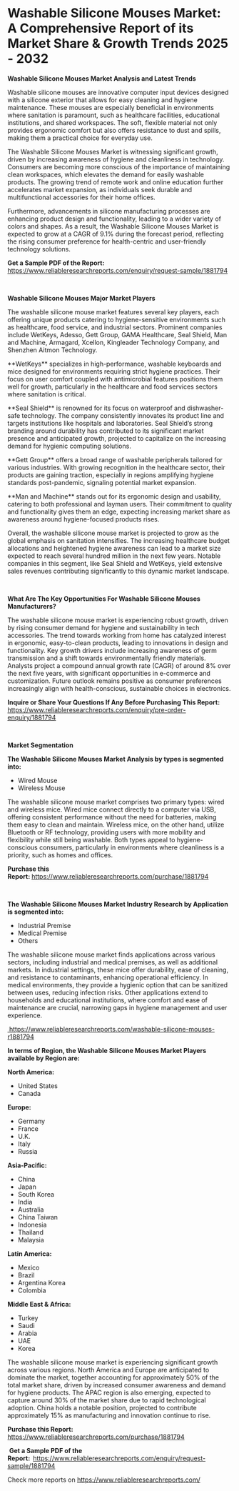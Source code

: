 <p><h1>Washable Silicone Mouses Market: A Comprehensive Report of its Market Share & Growth Trends 2025 - 2032</h1></p><p><strong>Washable Silicone Mouses Market Analysis and Latest Trends</strong></p>
<p><p>Washable silicone mouses are innovative computer input devices designed with a silicone exterior that allows for easy cleaning and hygiene maintenance. These mouses are especially beneficial in environments where sanitation is paramount, such as healthcare facilities, educational institutions, and shared workspaces. The soft, flexible material not only provides ergonomic comfort but also offers resistance to dust and spills, making them a practical choice for everyday use.</p><p>The Washable Silicone Mouses Market is witnessing significant growth, driven by increasing awareness of hygiene and cleanliness in technology. Consumers are becoming more conscious of the importance of maintaining clean workspaces, which elevates the demand for easily washable products. The growing trend of remote work and online education further accelerates market expansion, as individuals seek durable and multifunctional accessories for their home offices.</p><p>Furthermore, advancements in silicone manufacturing processes are enhancing product design and functionality, leading to a wider variety of colors and shapes. As a result, the Washable Silicone Mouses Market is expected to grow at a CAGR of 9.1% during the forecast period, reflecting the rising consumer preference for health-centric and user-friendly technology solutions.</p></p>
<p><strong>Get a Sample PDF of the Report:&nbsp;</strong> <a href="https://www.reliableresearchreports.com/enquiry/request-sample/1881794?utm_campaign=2098&utm_medium=2&utm_source=Github&utm_content=ia&utm_term=10022025&utm_id=washable-silicone-mouses">https://www.reliableresearchreports.com/enquiry/request-sample/1881794</a></p>
<p>&nbsp;</p>
<p><strong>Washable Silicone Mouses Major Market Players</strong></p>
<p><p>The washable silicone mouse market features several key players, each offering unique products catering to hygiene-sensitive environments such as healthcare, food service, and industrial sectors. Prominent companies include WetKeys, Adesso, Gett Group, GAMA Healthcare, Seal Shield, Man and Machine, Armagard, Xcellon, Kingleader Technology Company, and Shenzhen Aitmon Technology.</p><p>**WetKeys** specializes in high-performance, washable keyboards and mice designed for environments requiring strict hygiene practices. Their focus on user comfort coupled with antimicrobial features positions them well for growth, particularly in the healthcare and food services sectors where sanitation is critical.</p><p>**Seal Shield** is renowned for its focus on waterproof and dishwasher-safe technology. The company consistently innovates its product line and targets institutions like hospitals and laboratories. Seal Shield’s strong branding around durability has contributed to its significant market presence and anticipated growth, projected to capitalize on the increasing demand for hygienic computing solutions.</p><p>**Gett Group** offers a broad range of washable peripherals tailored for various industries. With growing recognition in the healthcare sector, their products are gaining traction, especially in regions amplifying hygiene standards post-pandemic, signaling potential market expansion.</p><p>**Man and Machine** stands out for its ergonomic design and usability, catering to both professional and layman users. Their commitment to quality and functionality gives them an edge, expecting increasing market share as awareness around hygiene-focused products rises.</p><p>Overall, the washable silicone mouse market is projected to grow as the global emphasis on sanitation intensifies. The increasing healthcare budget allocations and heightened hygiene awareness can lead to a market size expected to reach several hundred million in the next few years. Notable companies in this segment, like Seal Shield and WetKeys, yield extensive sales revenues contributing significantly to this dynamic market landscape.</p></p>
<p>&nbsp;</p>
<p><strong>What Are The Key Opportunities For Washable Silicone Mouses Manufacturers?</strong></p>
<p><p>The washable silicone mouse market is experiencing robust growth, driven by rising consumer demand for hygiene and sustainability in tech accessories. The trend towards working from home has catalyzed interest in ergonomic, easy-to-clean products, leading to innovations in design and functionality. Key growth drivers include increasing awareness of germ transmission and a shift towards environmentally friendly materials. Analysts project a compound annual growth rate (CAGR) of around 8% over the next five years, with significant opportunities in e-commerce and customization. Future outlook remains positive as consumer preferences increasingly align with health-conscious, sustainable choices in electronics.</p></p>
<p><strong>Inquire or Share Your Questions If Any Before Purchasing This Report:</strong> <a href="https://www.reliableresearchreports.com/enquiry/pre-order-enquiry/1881794?utm_campaign=2098&utm_medium=2&utm_source=Github&utm_content=ia&utm_term=10022025&utm_id=washable-silicone-mouses">https://www.reliableresearchreports.com/enquiry/pre-order-enquiry/1881794</a></p>
<p>&nbsp;</p>
<p><strong>Market Segmentation</strong></p>
<p><strong>The Washable Silicone Mouses Market Analysis by types is segmented into:</strong></p>
<p><ul><li>Wired Mouse</li><li>Wireless Mouse</li></ul></p>
<p><p>The washable silicone mouse market comprises two primary types: wired and wireless mice. Wired mice connect directly to a computer via USB, offering consistent performance without the need for batteries, making them easy to clean and maintain. Wireless mice, on the other hand, utilize Bluetooth or RF technology, providing users with more mobility and flexibility while still being washable. Both types appeal to hygiene-conscious consumers, particularly in environments where cleanliness is a priority, such as homes and offices.</p></p>
<p><strong>Purchase this Report:&nbsp;</strong><a href="https://www.reliableresearchreports.com/purchase/1881794?utm_campaign=2098&utm_medium=2&utm_source=Github&utm_content=ia&utm_term=10022025&utm_id=washable-silicone-mouses">https://www.reliableresearchreports.com/purchase/1881794</a></p>
<p>&nbsp;</p>
<p><strong>The Washable Silicone Mouses Market Industry Research by Application is segmented into:</strong></p>
<p><ul><li>Industrial Premise</li><li>Medical Premise</li><li>Others</li></ul></p>
<p><p>The washable silicone mouse market finds applications across various sectors, including industrial and medical premises, as well as additional markets. In industrial settings, these mice offer durability, ease of cleaning, and resistance to contaminants, enhancing operational efficiency. In medical environments, they provide a hygienic option that can be sanitized between uses, reducing infection risks. Other applications extend to households and educational institutions, where comfort and ease of maintenance are crucial, narrowing gaps in hygiene management and user experience.</p></p>
<p><a href="https://www.reliableresearchreports.com/washable-silicone-mouses-r1881794?utm_campaign=2098&utm_medium=2&utm_source=Github&utm_content=ia&utm_term=10022025&utm_id=washable-silicone-mouses">&nbsp;https://www.reliableresearchreports.com/washable-silicone-mouses-r1881794</a></p>
<p><strong>In terms of Region, the Washable Silicone Mouses Market Players available by Region are:</strong></p>
<p>
    <p> <strong> North America: </strong>
        <ul>
            <li>United States</li>
            <li>Canada</li>
        </ul>
        </p> 
    <p> <strong> Europe: </strong>
        <ul>
            <li>Germany</li>
            <li>France</li>
            <li>U.K.</li>
            <li>Italy</li>
            <li>Russia</li>
        </ul>
        </p> 
    <p> <strong> Asia-Pacific: </strong>
        <ul>
            <li>China</li>
            <li>Japan</li>
            <li>South Korea</li>
            <li>India</li>
            <li>Australia</li>
            <li>China Taiwan</li>
            <li>Indonesia</li>
            <li>Thailand</li>
            <li>Malaysia</li>
        </ul>
        </p> 
    <p> <strong> Latin America: </strong>
        <ul>
            <li>Mexico</li>
            <li>Brazil</li>
            <li>Argentina Korea</li>
            <li>Colombia</li>
        </ul>
        </p> 
    <p> <strong> Middle East & Africa: </strong>
        <ul>
            <li>Turkey</li>
            <li>Saudi</li>
            <li>Arabia</li>
            <li>UAE</li>
            <li>Korea</li>
        </ul>
    </p>
    </p>
<p><p>The washable silicone mouse market is experiencing significant growth across various regions. North America and Europe are anticipated to dominate the market, together accounting for approximately 50% of the total market share, driven by increased consumer awareness and demand for hygiene products. The APAC region is also emerging, expected to capture around 30% of the market share due to rapid technological adoption. China holds a notable position, projected to contribute approximately 15% as manufacturing and innovation continue to rise.</p></p>
<p><strong>Purchase this Report: </strong><a href="https://www.reliableresearchreports.com/purchase/1881794?utm_campaign=2098&utm_medium=2&utm_source=Github&utm_content=ia&utm_term=10022025&utm_id=washable-silicone-mouses">https://www.reliableresearchreports.com/purchase/1881794</a></p>
<p>&nbsp;<strong>Get a Sample PDF of the Report:&nbsp;&nbsp;</strong><a href="https://www.reliableresearchreports.com/enquiry/request-sample/1881794?utm_campaign=2098&utm_medium=2&utm_source=Github&utm_content=ia&utm_term=10022025&utm_id=washable-silicone-mouses">https://www.reliableresearchreports.com/enquiry/request-sample/1881794</a></p>
<p><strong></strong></p>
<p>Check more reports on <a href="https://www.reliableresearchreports.com/?utm_campaign=2098&utm_medium=2&utm_source=Github&utm_content=ia&utm_term=10022025&utm_id=washable-silicone-mouses">https://www.reliableresearchreports.com/</a></p>